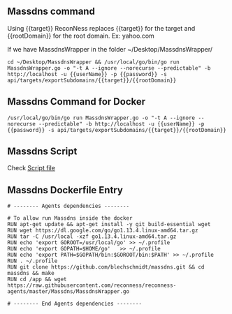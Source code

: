 ## Massdns command

Using {{target}} ReconNess replaces {{target}} for the target and {{rootDomain}} for the root domain. Ex: yahoo.com

If we have MassdnsWrapper in the folder ~/Desktop/MassdnsWrapper/

```
cd ~/Desktop/MassdnsWrapper && /usr/local/go/bin/go run MassdnsWrapper.go -o "-t A --ignore --norecurse --predictable" -b http://localhost -u {{userName}} -p {{password}} -s api/targets/exportSubdomains/{{target}}/{{rootDomain}}
```

## Massdns Command for Docker

```
/usr/local/go/bin/go run MassdnsWrapper.go -o "-t A --ignore --norecurse --predictable" -b http://localhost -u {{userName}} -p {{password}} -s api/targets/exportSubdomains/{{target}}/{{rootDomain}}
```

## Massdns Script

Check [Script file](https://github.com/reconness/reconness-agents/blob/master/Massdns/Script)


## Massdns Dockerfile Entry

```
# -------- Agents dependencies -------- 

# To allow run Massdns inside the docker
RUN apt-get update && apt-get install -y git build-essential wget
RUN wget https://dl.google.com/go/go1.13.4.linux-amd64.tar.gz
RUN tar -C /usr/local -xzf go1.13.4.linux-amd64.tar.gz
RUN echo 'export GOROOT=/usr/local/go' >> ~/.profile
RUN echo 'export GOPATH=$HOME/go'	>> ~/.profile
RUN echo 'export PATH=$GOPATH/bin:$GOROOT/bin:$PATH' >> ~/.profile
RUN . ~/.profile
RUN git clone https://github.com/blechschmidt/massdns.git && cd massdns && make
RUN cd /app && wget https://raw.githubusercontent.com/reconness/reconness-agents/master/Massdns/MassdnsWrapper.go

# -------- End Agents dependencies -------- 
```
